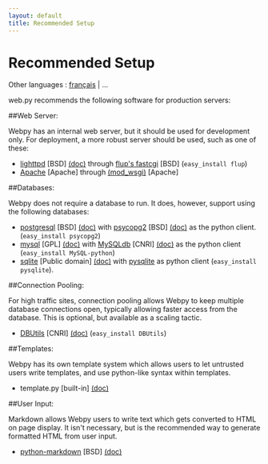 ```yaml
---
layout: default
title: Recommended Setup
---
```


# Recommended Setup

Other languages : [français](/recommended_setup/fr) | ...

web.py recommends the following software for production servers:

##Web Server:

Webpy has an internal web server, but it should be used for development only. For deployment, a more robust server should be used, such as one of these:

*  [lighttpd](http://www.lighttpd.net/download/) [BSD] [(doc)](http://trac.lighttpd.net/trac/wiki/#ReferenceDocumentation) through [flup's fastcgi](http://trac.saddi.com/flup) [BSD] (`easy_install flup`)
*  [Apache](http://www.apache.org/) [Apache] through [(mod_wsgi)](http://code.google.com/p/modwsgi/) [Apache]

##Databases:

Webpy does not require a database to run. It does, however, support using the following databases:

*  [postgresql](http://www.postgresql.org/download/) [BSD] [(doc)](http://www.postgresql.org/docs/) with [psycopg2](http://initd.org/pub/software/psycopg/) [BSD] [(doc)](http://www.initd.org/tracker/psycopg/wiki/PsycopgTwo) as the python client. (`easy_install psycopg2`)
*  [mysql](http://dev.mysql.com/downloads/mysql/5.0.html) [GPL] [(doc)](http://www.mysql.org/doc/) with [MySQLdb](http://sourceforge.net/project/showfiles.php?group_id=22307) [CNRI] [(doc)](http://mysql-python.sourceforge.net/MySQLdb.html) as the python client (`easy_install MySQL-python`)
*  [sqlite](http://www.sqlite.org/) [Public domain] [(doc)](http://www.sqlite.org/docs.html) with [pysqlite](http://code.google.com/p/pysqlite/) as python client (`easy_install pysqlite`).

##Connection Pooling:

For high traffic sites, connection pooling allows Webpy to keep multiple database connections open, typically allowing faster access from the database. This is optional, but available as a scaling tactic.

*  [DBUtils](http://www.w4py.org/downloads/DBUtils/) [CNRI] [(doc)](http://www.webwareforpython.org/DBUtils/Docs/UsersGuide.html) (`easy_install DBUtils`)

##Templates:

Webpy has its own template system which allows users to let untrusted users write templates, and use python-like syntax within templates.

*  template.py [built-in] [(doc)](/docs/0.3/templetor)

##User Input:

Markdown allows Webpy users to write text which gets converted to HTML on page display.  It isn't necessary, but is the recommended way to generate formatted HTML from user input.


*  [python-markdown](http://sourceforge.net/project/showfiles.php?group_id=153041) [BSD] [(doc)](http://www.freewisdom.org/projects/python-markdown/)